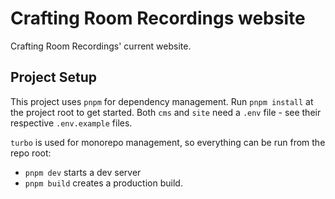 # Crafting Room Recordings website

Crafting Room Recordings' current website.

## Project Setup

This project uses `pnpm` for dependency management. Run `pnpm install` at the project root to get started. Both `cms` and `site` need a `.env` file - see their respective `.env.example` files.

`turbo` is used for monorepo management, so everything can be run from the repo root:

- `pnpm dev` starts a dev server
- `pnpm build` creates a production build.
